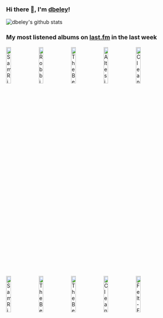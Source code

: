 ### Hi there 👋, I'm [dbeley](https://dbeley.ovh/en)!

![dbeley's github stats](https://github-readme-stats.vercel.app/api?username=dbeley)

### My most listened albums on [last.fm](https://www.last.fm/user/d_beley) in the last week

[<img src='https://lastfm.freetls.fastly.net/i/u/300x300/7d3823a17488421bc2bc774246dba178.png' width='16%' height='16%' alt='Sam Rivers - Fuchsia Swing Song'>](https://www.last.fm/music/sam%2brivers/fuchsia%2bswing%2bsong)&nbsp;
[<img src='https://lastfm.freetls.fastly.net/i/u/300x300/15e73c924dc041b4c1e86143a0079140.jpg' width='16%' height='16%' alt='Robbie Basho - Visions Of The Country'>](https://www.last.fm/music/robbie%2bbasho/visions%2bof%2bthe%2bcountry)&nbsp;
[<img src='https://lastfm.freetls.fastly.net/i/u/300x300/deaec2d4735bea0d1c45fc75261624ae.jpg' width='16%' height='16%' alt='The Beatles - Revolver'>](https://www.last.fm/music/the%2bbeatles/revolver)&nbsp;
[<img src='https://lastfm.freetls.fastly.net/i/u/300x300/ede4b04beda136f0b3d5b9cbe455d365.jpg' width='16%' height='16%' alt='Altesia - Embryo'>](https://www.last.fm/music/altesia/embryo)&nbsp;
[<img src='https://lastfm.freetls.fastly.net/i/u/300x300/46f9ef3c98664b9713beda8c926352a1.jpg' width='16%' height='16%' alt='Cleaners From Venus - Midnight Cleaners'>](https://www.last.fm/music/cleaners%2bfrom%2bvenus/midnight%2bcleaners)&nbsp;
<br>
[<img src='https://lastfm.freetls.fastly.net/i/u/300x300/ed296a5e7cd24ef6ce1b3e96d532209e.png' width='16%' height='16%' alt='Sam Rivers - Contours'>](https://www.last.fm/music/sam%2brivers/contours)&nbsp;
[<img src='https://lastfm.freetls.fastly.net/i/u/300x300/72ed10a859fb4c1fb29a546078ec737d.png' width='16%' height='16%' alt='The Beatles - Rubber Soul'>](https://www.last.fm/music/the%2bbeatles/rubber%2bsoul)&nbsp;
[<img src='https://lastfm.freetls.fastly.net/i/u/300x300/a4e112b368c5ad405d43f0930617c687.png' width='16%' height='16%' alt='The Beatles - Sgt. Peppers Lonely Hearts Club Band'>](https://www.last.fm/music/the%2bbeatles/sgt.%2bpepper%2527s%2blonely%2bhearts%2bclub%2bband)&nbsp;
[<img src='https://lastfm.freetls.fastly.net/i/u/300x300/532e86a3f1cd93c189a56fc94787461d.jpg' width='16%' height='16%' alt='Cleaners From Venus - Number Thirteen'>](https://www.last.fm/music/cleaners%2bfrom%2bvenus/number%2bthirteen)&nbsp;
[<img src='https://lastfm.freetls.fastly.net/i/u/300x300/a2bce88268aa4ede8e499ff832aab0c9.png' width='16%' height='16%' alt='Felt - Forever Breathes the Lonely Word'>](https://www.last.fm/music/felt/forever%2bbreathes%2bthe%2blonely%2bword)&nbsp;
<br>
